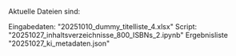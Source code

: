 Aktuelle Dateien sind:

Eingabedaten: "20251010_dummy_titelliste_4.xlsx"
Script: "20251027_inhaltsverzeichnisse_800_ISBNs_2.ipynb"
Ergebnisliste "20251027_ki_metadaten.json"
